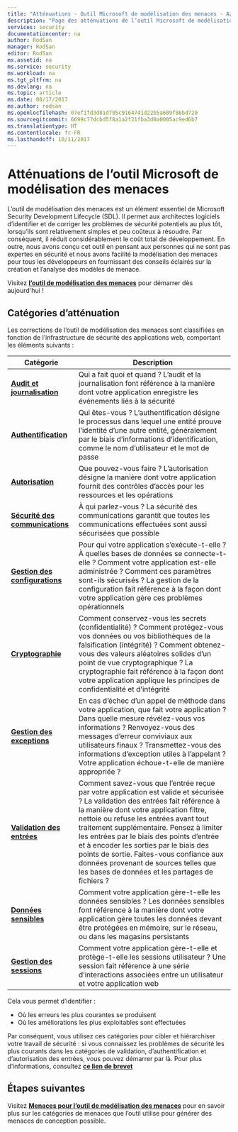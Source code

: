 ```yaml
---
title: "Atténuations - Outil Microsoft de modélisation des menaces - Azure | Documents Microsoft"
description: "Page des atténuations de l’outil Microsoft de modélisation des menaces, mettant en évidence des solutions possibles pour les menaces générées les plus exposées."
services: security
documentationcenter: na
author: RodSan
manager: RodSan
editor: RodSan
ms.assetid: na
ms.service: security
ms.workload: na
ms.tgt_pltfrm: na
ms.devlang: na
ms.topic: article
ms.date: 08/17/2017
ms.author: rodsan
ms.openlocfilehash: 07ef1fd3d81d795c9164741d22b5a689f86bd720
ms.sourcegitcommit: 6699c77dcbd5f8a1a2f21fba3d0a0005ac9ed6b7
ms.translationtype: HT
ms.contentlocale: fr-FR
ms.lasthandoff: 10/11/2017
---
```

# <a name="microsoft-threat-modeling-tool-mitigations"></a>Atténuations de l’outil Microsoft de modélisation des menaces

L’outil de modélisation des menaces est un élément essentiel de Microsoft Security Development Lifecycle (SDL). Il permet aux architectes logiciels d’identifier et de corriger les problèmes de sécurité potentiels au plus tôt, lorsqu’ils sont relativement simples et peu coûteux à résoudre. Par conséquent, il réduit considérablement le coût total de développement. En outre, nous avons conçu cet outil en pensant aux personnes qui ne sont pas expertes en sécurité et nous avons facilité la modélisation des menaces pour tous les développeurs en fournissant des conseils éclairés sur la création et l’analyse des modèles de menace.

Visitez  **[l’outil de modélisation des menaces](./azure-security-threat-modeling-tool.md)**  pour démarrer dès aujourd'hui !

## <a name="mitigation-categories"></a>Catégories d’atténuation

Les corrections de l’outil de modélisation des menaces sont classifiées en fonction de l’infrastructure de sécurité des applications web, comportant les éléments suivants :

| Catégorie | Description |
| -------- | ----------- |
| **[Audit et journalisation](./azure-security-threat-modeling-tool-auditing-and-logging.md)** | Qui a fait quoi et quand ? L’audit et la journalisation font référence à la manière dont votre application enregistre les événements liés à la sécurité |
| **[Authentification](./azure-security-threat-modeling-tool-authentication.md)** | Qui êtes-vous ? L’authentification désigne le processus dans lequel une entité prouve l’identité d’une autre entité, généralement par le biais d’informations d’identification, comme le nom d’utilisateur et le mot de passe |
| **[Autorisation](./azure-security-threat-modeling-tool-authorization.md)** | Que pouvez-vous faire ? L’autorisation désigne la manière dont votre application fournit des contrôles d’accès pour les ressources et les opérations |
| **[Sécurité des communications](./azure-security-threat-modeling-tool-communication-security.md)** | À qui parlez-vous ? La sécurité des communications garantit que toutes les communications effectuées sont aussi sécurisées que possible |
| **[Gestion des configurations](./azure-security-threat-modeling-tool-configuration-management.md)** | Pour qui votre application s’exécute-t-elle ? À quelles bases de données se connecte-t-elle ? Comment votre application est-elle administrée ? Comment ces paramètres sont-ils sécurisés ? La gestion de la configuration fait référence à la façon dont votre application gère ces problèmes opérationnels |
| **[Cryptographie](./azure-security-threat-modeling-tool-cryptography.md)** | Comment conservez-vous les secrets (confidentialité) ? Comment protégez-vous vos données ou vos bibliothèques de la falsification (intégrité) ? Comment obtenez-vous des valeurs aléatoires solides d’un point de vue cryptographique ? La cryptographie fait référence à la façon dont votre application applique les principes de confidentialité et d’intégrité |
| **[Gestion des exceptions](./azure-security-threat-modeling-tool-exception-management.md)** | En cas d’échec d’un appel de méthode dans votre application, que fait votre application ? Dans quelle mesure révélez-vous vos informations ? Renvoyez-vous des messages d’erreur conviviaux aux utilisateurs finaux ? Transmettez-vous des informations d’exception utiles à l’appelant ? Votre application échoue-t-elle de manière appropriée ? |
| **[Validation des entrées](./azure-security-threat-modeling-tool-input-validation.md)** | Comment savez-vous que l’entrée reçue par votre application est valide et sécurisée ? La validation des entrées fait référence à la manière dont votre application filtre, nettoie ou refuse les entrées avant tout traitement supplémentaire. Pensez à limiter les entrées par le biais des points d’entrée et à encoder les sorties par le biais des points de sortie. Faites-vous confiance aux données provenant de sources telles que les bases de données et les partages de fichiers ? |
| **[Données sensibles](./azure-security-threat-modeling-tool-sensitive-data.md)** | Comment votre application gère-t-elle les données sensibles ? Les données sensibles font référence à la manière dont votre application gère toutes les données devant être protégées en mémoire, sur le réseau, ou dans les magasins persistants |
| **[Gestion des sessions](./azure-security-threat-modeling-tool-session-management.md)** | Comment votre application gère-t-elle et protège-t-elle les sessions utilisateur ? Une session fait référence à une série d’interactions associées entre un utilisateur et votre application web |

Cela vous permet d’identifier :

* Où les erreurs les plus courantes se produisent
* Où les améliorations les plus exploitables sont effectuées

Par conséquent, vous utilisez ces catégories pour cibler et hiérarchiser votre travail de sécurité : si vous connaissez les problèmes de sécurité les plus courants dans les catégories de validation, d’authentification et d’autorisation des entrées, vous pouvez démarrer par là. Pour plus d’informations, consultez **[ce lien de brevet](https://www.google.com/patents/US7818788)**

## <a name="next-steps"></a>Étapes suivantes

Visitez  **[Menaces pour l’outil de modélisation des menaces](./azure-security-threat-modeling-tool-threats.md)**  pour en savoir plus sur les catégories de menaces que l’outil utilise pour générer des menaces de conception possible.